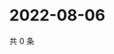 # 2022-08-06

共 0 条

<!-- BEGIN WEIBO -->
<!-- 最后更新时间 Sat Aug 06 2022 03:01:01 GMT+0800 (China Standard Time) -->

<!-- END WEIBO -->
